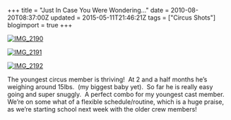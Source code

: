 +++
title = "Just In Case You Were Wondering…"
date = 2010-08-20T08:37:00Z
updated = 2015-05-11T21:46:21Z
tags = ["Circus Shots"]
blogimport = true 
+++

[![IMG_2190](https://latc.s3.amazonaws.com/wp-content/uploads/2010/08/IMG_2190.jpg "IMG_2190")](https://latc.s3.amazonaws.com/wp-content/uploads/2010/08/IMG_2190.jpg)

[![IMG_2191](https://latc.s3.amazonaws.com/wp-content/uploads/2010/08/IMG_2191.jpg "IMG_2191")](https://latc.s3.amazonaws.com/wp-content/uploads/2010/08/IMG_2191.jpg) 

  [![IMG_2192](https://latc.s3.amazonaws.com/wp-content/uploads/2010/08/IMG_2192.jpg "IMG_2192")](https://latc.s3.amazonaws.com/wp-content/uploads/2010/08/IMG_2192.jpg)   

The youngest circus member is thriving!&#160; At 2 and a half months he’s weighing around 15lbs.&#160; (my biggest baby yet).&#160; So far he is really easy going and super snuggly.&#160; A perfect combo for my youngest cast member.&#160;&#160; We’re on some what of a flexible schedule/routine, which is a huge praise, as we’re starting school next week with the older crew members!&#160; 
